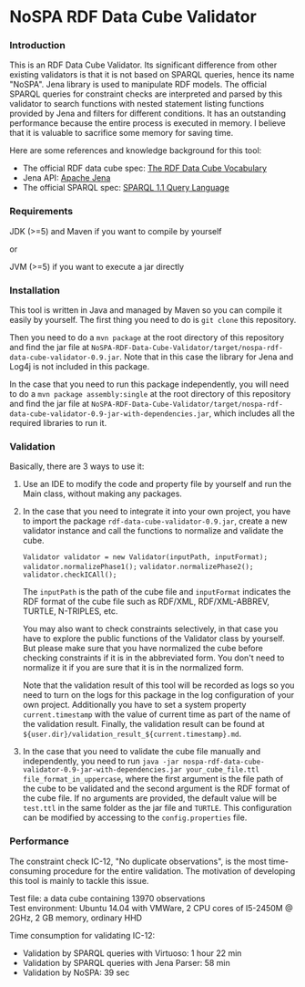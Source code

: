 NoSPA RDF Data Cube Validator
=============================

### Introduction

This is an RDF Data Cube Validator. Its significant difference from other existing validators is that it is not based on SPARQL queries, hence its name "NoSPA". Jena library is used to manipulate RDF models. The official SPARQL queries for constraint checks are interpreted and parsed by this validator to search functions with nested statement listing functions provided by Jena and filters for different conditions. It has an outstanding performance because the entire process is executed in memory. I believe that it is valuable to sacrifice some memory for saving time.

Here are some references and knowledge background for this tool:
  * The official RDF data cube spec: [The RDF Data Cube Vocabulary](http://www.w3.org/TR/vocab-data-cube/)
  * Jena API: [Apache Jena](http://jena.apache.org/index.html)
  * The official SPARQL spec: [SPARQL 1.1 Query Language](http://www.w3.org/TR/sparql11-query/)

### Requirements

JDK (>=5) and Maven if you want to compile by yourself

or 

JVM (>=5) if you want to execute a jar directly

### Installation

This tool is written in Java and managed by Maven so you can compile it easily by yourself. The first thing you need to do is ``git clone`` this repository.

Then you need to do a ``mvn package`` at the root directory of this repository and find the jar file at ``NoSPA-RDF-Data-Cube-Validator/target/nospa-rdf-data-cube-validator-0.9.jar``. Note that in this case the library for Jena and Log4j is not included in this package.

In the case that you need to run this package independently, you will need to do a ``mvn package assembly:single`` at the root directory of this repository and find the jar file at ``NoSPA-RDF-Data-Cube-Validator/target/nospa-rdf-data-cube-validator-0.9-jar-with-dependencies.jar``, which includes all the required libraries to run it.

### Validation

Basically, there are 3 ways to use it:

1.  Use an IDE to modify the code and property file by yourself and run the Main class, without making any packages.

2.  In the case that you need to integrate it into your own project, you have to import the package ``rdf-data-cube-validator-0.9.jar``, create a new validator instance and call the functions to normalize and validate the cube. 

    ``Validator validator = new Validator(inputPath, inputFormat);``
    ``validator.normalizePhase1();``
    ``validator.normalizePhase2();``
    ``validator.checkICAll();``

    The ``inputPath`` is the path of the cube file and ``inputFormat`` indicates the RDF format of the cube file such as RDF/XML, RDF/XML-ABBREV, TURTLE, N-TRIPLES, etc. 

    You may also want to check constraints selectively, in that case you have to explore the public functions of the Validator class by yourself. But please make sure that you have normalized the cube before checking constraints if it is in the abbreviated form. You don't need to normalize it if you are sure that it is in the normalized form.

    Note that the validation result of this tool will be recorded as logs so you need to turn on the logs for this package in the log configuration of your own project. Additionally you have to set a system property ``current.timestamp`` with the value of current time as part of the name of the validation result. Finally, the validation result can be found at ``${user.dir}/validation_result_${current.timestamp}.md``.

3.  In the case that you need to validate the cube file manually and independently, you need to run ``java -jar nospa-rdf-data-cube-validator-0.9-jar-with-dependencies.jar your_cube_file.ttl file_format_in_uppercase``, where the first argument is the file path of the cube to be validated and the second argument is the RDF format of the cube file. If no arguments are provided, the default value will be ``test.ttl`` in the same folder as the jar file and ``TURTLE``. This configuration can be modified by accessing to the ``config.properties`` file.

### Performance

The constraint check IC-12, "No duplicate observations", is the most time-consuming procedure for the entire validation. The motivation of developing this tool is mainly to tackle this issue. 

Test file: a data cube containing 13970 observations  
Test environment: Ubuntu 14.04 with VMWare, 2 CPU cores of I5-2450M @ 2GHz, 2 GB memory, ordinary HHD

Time consumption for validating IC-12:  
  * Validation by SPARQL queries with Virtuoso: 1 hour 22 min  
  * Validation by SPARQL queries with Jena Parser: 58 min  
  * Validation by NoSPA: 39 sec  
